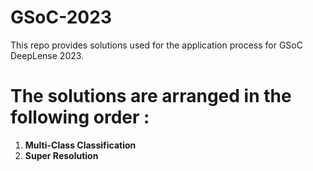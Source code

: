 # __GSoC-2023__

This repo provides solutions used for the application process for GSoC DeepLense 2023. <br>

# __The solutions are arranged in the following order :__ <br>

1. **Multi-Class Classification** <br>
2. **Super Resolution** <br>




